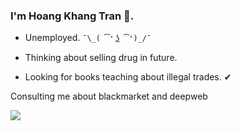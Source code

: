 ### I'm Hoang Khang Tran 👋.

- Unemployed. `¯\_( ͡❛ ͜ʖ ͡❛)_/¯`

- Thinking about selling drug in future. 

- Looking for books teaching about illegal trades. ✔

Consulting me about blackmarket and deepweb

<a href="https://www.facebook.com/hoangkhang.tran.14" target="_blank" ><img src="https://img.icons8.com/color/48/000000/facebook.png"/></a>
